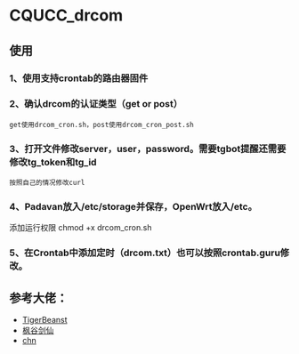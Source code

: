 # CQUCC_drcom

## 使用
### 1、使用支持crontab的路由器固件

### 2、确认drcom的认证类型（get or post）
    get使用drcom_cron.sh，post使用drcom_cron_post.sh
### 3、打开文件修改server，user，password。需要tgbot提醒还需要修改tg_token和tg_id
    按照自己的情况修改curl
### 4、Padavan放入/etc/storage并保存，OpenWrt放入/etc。
  添加运行权限
    chmod +x drcom_cron.sh
### 5、在Crontab中添加定时（drcom.txt）也可以按照crontab.guru修改。




## 参考大佬：

* [TigerBeanst](https://jakting.com/archives/drcom-autologin-padavan-tgbot.html)
* [枫谷剑仙](https://www.right.com.cn/forum/thread-249325-1-1.html)
* [chn](https://catalog.chn.moe/)
